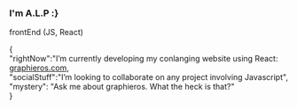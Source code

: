 ### I'm A.L.P :}

frontEnd (JS, React)

{
  <br> 
  "rightNow":"I’m currently developing my conlanging website using React: <a target="_blank" href="https://graphieros.com">graphieros.com</a>,<br>
  "socialStuff":"I’m looking to collaborate on any project involving Javascript",<br>
  "mystery": "Ask me about graphieros. What the heck is that?"
  <br>
}

